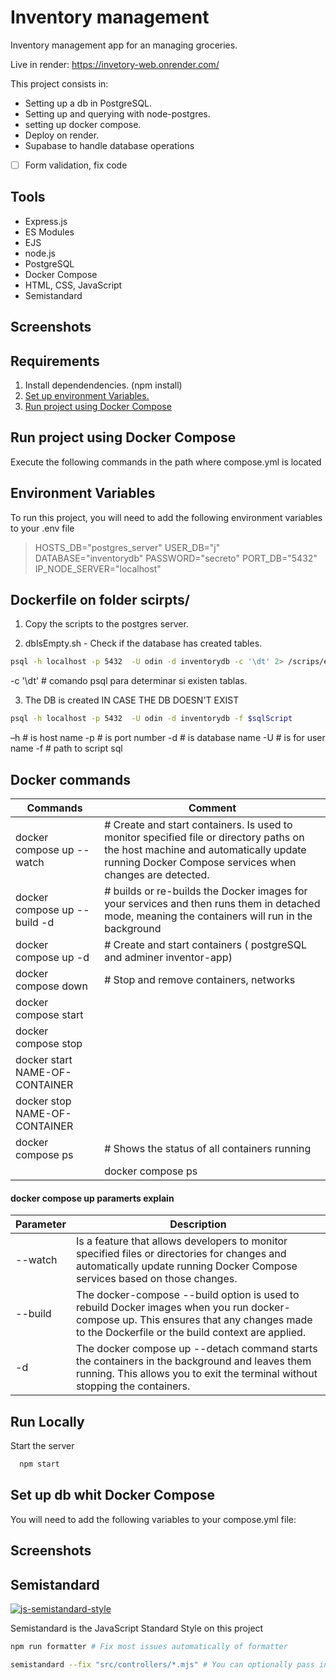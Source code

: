 # Inventory management

Inventory management app for an managing groceries. 

Live in render: https://invetory-web.onrender.com/

This project consists in:  

- Setting up a db in PostgreSQL.
- Setting up and querying with node-postgres.
- setting up docker compose.
- Deploy on render.
- Supabase to handle database operations

<!-- TODO: ! -->

- [ ] Form validation, fix code

## Tools

- Express.js
- ES Modules
- EJS
- node.js
- PostgreSQL
- Docker Compose
- HTML, CSS, JavaScript
- Semistandard  

## Screenshots

## Requirements

1. Install dependendencies. (npm install)
2. [Set up environment Variables.](#environment-variables)
3. [Run project using Docker Compose](#Docker-Compose)


## Run project using Docker Compose

Execute the following commands in the path where compose.yml is located  

## Environment Variables
 
To run this project, you will need to add the following environment variables to your .env file

> HOSTS_DB="postgres_server"
> USER_DB="j"
> DATABASE="inventorydb"
> PASSWORD="secreto"
> PORT_DB="5432"
> IP_NODE_SERVER="localhost"


## Dockerfile on folder scirpts/  

1. Copy the scripts to the postgres server.

2. dbIsEmpty.sh - Check if the database has created tables. 

```bash 
psql -h localhost -p 5432  -U odin -d inventorydb -c '\dt' 2> /scrips/error.txt
```  

-c '\dt' # comando psql para determinar si existen tablas.  

3. The DB is created IN CASE THE DB DOESN'T EXIST 

```bash 
psql -h localhost -p 5432  -U odin -d inventorydb -f $sqlScript
```  

–h # is host name
-p # is port number
-d # is database name
-U # is for user name
-f # path to script sql


## Docker commands

| Commands | Comment |
| ------ | ------ |
| docker compose up --watch |  # Create and start containers. Is used to monitor specified file or directory paths on the host machine and automatically update running Docker Compose services when changes are detected. |
| docker compose up --build -d| # builds or re-builds the Docker images for your services and then runs them in detached mode, meaning the containers will run in the background |   
| docker compose up -d |  # Create and start containers ( postgreSQL and adminer inventor-app) |
| docker compose down |   # Stop and remove containers, networks |
| docker compose start |
| docker compose stop |
| docker start NAME-OF-CONTAINER |
| docker stop NAME-OF-CONTAINER |
| docker compose ps | # Shows the status of all containers running|
| | docker compose ps | # Shows the status of all containers running| | #  To execute the psql command inside a Docker container |  


#### docker compose up paramerts explain

| Parameter | Description |
| ------ | ------ |
| --watch |  Is a feature that allows developers to monitor specified files or directories for changes and automatically update running Docker Compose services based on those changes.|
| --build | The docker-compose --build option is used to rebuild Docker images when you run docker-compose up. This ensures that any changes made to the Dockerfile or the build context are applied. |
| -d      | The docker compose up --detach command starts the containers in the background and leaves them running. This allows you to exit the terminal without stopping the containers. |  
 

## Run Locally

Start the server

```bash
  npm start
```  


## Set up db whit Docker Compose 

You will need to add the following variables to your compose.yml file:

 

## Screenshots

 
## Semistandard  

[![js-semistandard-style](https://raw.githubusercontent.com/standard/semistandard/master/badge.svg)](https://github.com/standard/semistandard)  

Semistandard is the JavaScript Standard Style on this project

```bash 
npm run formatter # Fix most issues automatically of formatter

semistandard --fix "src/controllers/*.mjs" # You can optionally pass in a directory (or directories) using the glob pattern. 
 
